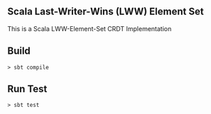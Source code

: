Scala Last-Writer-Wins (LWW) Element Set
----------------------------------------

This is a Scala LWW-Element-Set CRDT Implementation


## Build
```
> sbt compile
```


## Run Test
```
> sbt test
```